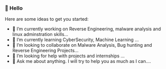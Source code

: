 ### 👋 Hello 

<!--
**oyewunmio/oyewunmio** is a ✨ _special_ ✨ repository because its `README.md` (this file) appears on your GitHub profile.-->

Here are some ideas to get you started:

- 🔭 I’m currently working on Reverse Engineering, malware analysis and linux adminstration skills...
- 🌱 I’m currently learning CyberSecurity, Machine Learning ...
- 👯 I’m looking to collaborate on Malware Analysis, Bug hunting and Reverse Engineering Projects...
- 🤔 I’m looking for help with projects and internships  ...
- 💬 Ask me about anything. I will try to help you as much as I can....

